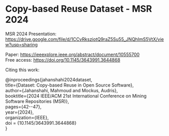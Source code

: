 # Copy-based Reuse Dataset - MSR 2024

MSR 2024 Presentation: https://drive.google.com/file/d/1CCvRksziotQ9raZ5Su55_JNQhImS5VtX/view?usp=sharing

Paper: https://ieeexplore.ieee.org/abstract/document/10555700  
Free access: https://doi.org/10.1145/3643991.3644868

Citing this work:  

@inproceedings{jahanshahi2024dataset,  
    title={Dataset: Copy-based Reuse in Open Source Software},  
    author={Jahanshahi, Mahmoud and Mockus, Audris},  
    booktitle={2024 IEEE/ACM 21st International Conference on Mining Software Repositories (MSR)},  
    pages={42--47},  
    year={2024},  
    organization={IEEE},  
    doi = {10.1145/3643991.3644868}  
}
